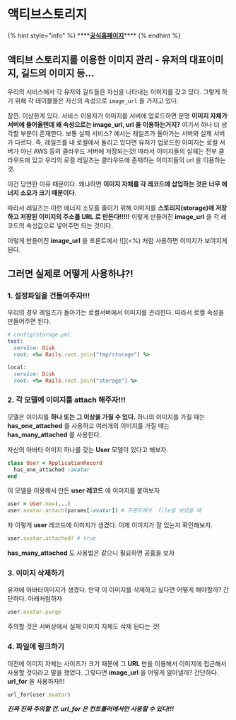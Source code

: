 # 액티브스토리지

{% hint style="info" %}
\*\*\*\*[**공식홈페이지**](https://edgeguides.rubyonrails.org/active_storage_overview.html)\*\*\*\*
{% endhint %}

## 액티브 스토리지를 이용한 이미지 관리 - 유저의 대표이미지, 길드의 이미지 등...

우리의 서비스에서 각 유저와 길드들은 자신을 나타내는 이미지를 갖고 있다. 그렇게 하기 위해 각 테이블들은 자신의 속성으로 `image_url` 을 가지고 있다.

잠깐. 이상한게 있다. 서비스 이용자가 이미지를 서버에 업로드하면 분명 **이미지 자체가 서버에 들어올텐데 왜 속성으로는 image\_url, url 을 이용하는거지?** 여기서 하나 더 생각할 부분이 존재한다. 보통 실제 서비스? 에서는 레일즈가 돌아가는 서버와 실제 서버가 다르다. 즉, 레일즈를 내 로컬에서 돌리고 있다면 유저가 업로드한 이미지는 로컬 서버가 아닌 AWS 등의 클라우드 서버에 저장되는것! 따라서 이미지들의 실체는 전부 클라우드에 있고 우리의 로컬 레일즈는 클라우드에 존재하는 이미지들의 url 을 이용하는것.

이건 당연한 이유 때문이다. 왜냐하면 **이미지 자체를 각 레코드에 삽입하는 것은 너무 에너지 소모가 크기 때문이다**.

따라서 레일즈는 이런 에너지 소모를 줄이기 위해 이미지를 **스토리지\(storage\)에 저장하고 저장된 이미지의 주소를 URL 로 만든다!!!!!** 이렇게 만들어진 **image\_url** 을 각 레코드의 속성값으로 넣어주면 되는 것이다.

이렇게 만들어진 **image\_url** 을 프론트에서 ![](<%) 처럼 사용하면 이미지가 보여지게 된다.

## 그러면 실제로 어떻게 사용하냐?!

### 1. 설정파일을 건들여주자!!!

우리의 경우 레일즈가 돌아가는 로컬서버에서 이미지를 관리한다. 따라서 로컬 속성을 만들어주면 된다.

```ruby
# config/storage.yml
test:
  service: Disk
  root: <%= Rails.root.join("tmp/storage") %>

local:
  service: Disk
  root: <%= Rails.root.join("storage") %>
```

### 2. 각 모델에 이미지를 attach 해주자!!!

모델은 이미지를 **하나 또는 그 이상을 가질 수 있다.** 하나의 이미지를 가질 때는 **has\_one\_attached** 를 사용하고 여러개의 이미지를 가질 때는 **has\_many\_attached** 를 사용한다.

자신의 아바타 이미지 하나를 갖는 **User** 모델이 있다고 해보자.

```ruby
class User < ApplicationRecord
  has_one_attached :avatar
end
```

이 모델을 이용해서 만든 **user 레코드** 에 이미지를 붙여보자

```ruby
user = User.new(...)
user.avatar.attach(params[:avatar]) # 프론트에서  file을 보냈을 때
```

자 이렇게 **user** 레코드에 이미지가 생겼다. 이제 이미지가 잘 있는지 확인해보자.

```ruby
user.avatar.attached? # true
```

**has\_many\_attached** 도 사용법은 같으니 필요하면 공홈을 보자

### 3. 이미지 삭제하기

유져에 아바타이미지가 생겼다. 만약 이 이미지를 삭제하고 싶다면 어떻게 해야할까? 간단하다. 아래처럼하자

```ruby
user.avatar.purge
```

주의할 것은 서버상에서 실제 이미지 자체도 삭제 된다는 것!

### 4. 파일에 링크하기

이전에 이미지 자체는 사이즈가 크기 때문에 그 **URL** 만을 이용해서 이미지에 접근해서 사용할 것이라고 말을 했었다. 그렇다면 **image\_url** 을 어떻게 알아낼까? 간단하다. **url\_for** 을 사용하자!!!

```ruby
url_for(user.avatar)
```

_**진짜 진짜 주의할 건. url\_for 은 컨트롤러에서만 사용할 수 있다!!!**_

